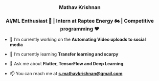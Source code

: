<h3 align="center">Mathav Krishnan</h3>

<h3 align="center">AI/ML Enthusiast 🚀 | Intern at Raptee Energy 🏍️ | Competitive programming ❤️</h3>

- 🔭 I’m currently working on the **Automating Video uploads to social media** 

- 🌱 I’m currently learning **Transfer learning and scarpy**

- 💬 Ask me about **Flutter, TensorFlow and Deep Learning**

- 📫 You can reach me at **s.mathavkrishnan@gmail.com**

<be>



